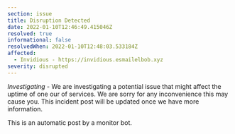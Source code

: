 ```yaml
---
section: issue
title: Disruption Detected
date: 2022-01-10T12:46:49.415046Z
resolved: true
informational: false
resolvedWhen: 2022-01-10T12:48:03.533184Z
affected:
  - Invidious - https://invidious.esmailelbob.xyz
severity: disrupted
---
```

*Investigating* - We are investigating a potential issue that might affect the uptime of one our of services. We are sorry for any inconvenience this may cause you. This incident post will be updated once we have more information.

This is an automatic post by a monitor bot.
        